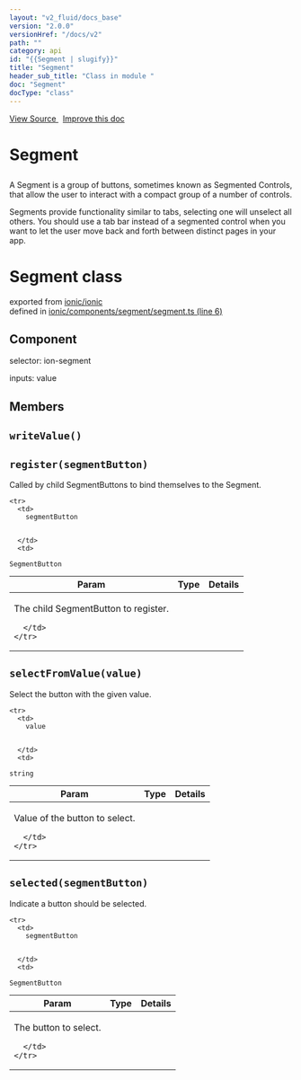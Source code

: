```yaml
---
layout: "v2_fluid/docs_base"
version: "2.0.0"
versionHref: "/docs/v2"
path: ""
category: api
id: "{{Segment | slugify}}"
title: "Segment"
header_sub_title: "Class in module "
doc: "Segment"
docType: "class"
---
```



<div class="improve-docs">
  <a href='http://github.com/driftyco/ionic2/tree/master/ionic/components/segment/segment.ts#L5'>
    View Source
  </a>
  &nbsp;
  <a href='http://github.com/driftyco/ionic2/edit/master/ionic/components/segment/segment.ts#L5'>
    Improve this doc
  </a>
</div>




<h1 class="api-title">

  Segment



</h1>





<p>A Segment is a group of buttons, sometimes known as Segmented Controls, that allow the user to interact with a compact group of a number of controls.</p>
<p>Segments provide functionality similar to tabs, selecting one will unselect all others. You should use a tab bar instead of a segmented control when you want to let the user move back and forth between distinct pages in your app.</p>


<h1 class="class export">Segment <span class="type">class</span></h1>
<p class="module">exported from <a href='undefined'>ionic/ionic</a><br/>
defined in <a href="https://github.com/driftyco/ionic2/tree/master/ionic/components/segment/segment.ts#L6-L118">ionic/components/segment/segment.ts (line 6)</a>
</p>
<h2>Component</h2>
  <span>selector: ion-segment</span>

  <span>inputs: value</span>


## Members

<div id="writeValue"></div>
<h2>
  <code>writeValue()</code>

</h2>












<div id="register"></div>
<h2>
  <code>register(segmentButton)</code>

</h2>

Called by child SegmentButtons to bind themselves to
the Segment.



<table class="table" style="margin:0;">
  <thead>
    <tr>
      <th>Param</th>
      <th>Type</th>
      <th>Details</th>
    </tr>
  </thead>
  <tbody>
    
    <tr>
      <td>
        segmentButton
        
        
      </td>
      <td>
        
  <code>SegmentButton</code>
      </td>
      <td>
        <p>The child SegmentButton to register.</p>

        
      </td>
    </tr>
    
  </tbody>
</table>









<div id="selectFromValue"></div>
<h2>
  <code>selectFromValue(value)</code>

</h2>

Select the button with the given value.



<table class="table" style="margin:0;">
  <thead>
    <tr>
      <th>Param</th>
      <th>Type</th>
      <th>Details</th>
    </tr>
  </thead>
  <tbody>
    
    <tr>
      <td>
        value
        
        
      </td>
      <td>
        
  <code>string</code>
      </td>
      <td>
        <p>Value of the button to select.</p>

        
      </td>
    </tr>
    
  </tbody>
</table>









<div id="selected"></div>
<h2>
  <code>selected(segmentButton)</code>

</h2>

Indicate a button should be selected.



<table class="table" style="margin:0;">
  <thead>
    <tr>
      <th>Param</th>
      <th>Type</th>
      <th>Details</th>
    </tr>
  </thead>
  <tbody>
    
    <tr>
      <td>
        segmentButton
        
        
      </td>
      <td>
        
  <code>SegmentButton</code>
      </td>
      <td>
        <p>The button to select.</p>

        
      </td>
    </tr>
    
  </tbody>
</table>









